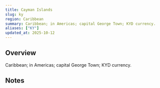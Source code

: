 ```yaml
---
title: Cayman Islands
slug: ky
region: Caribbean
summary: Caribbean; in Americas; capital George Town; KYD currency.
aliases: ["KY"]
updated_at: 2025-10-12
---
```


## Overview

Caribbean; in Americas; capital George Town; KYD currency.

## Notes

<!-- Add your first note below -->
